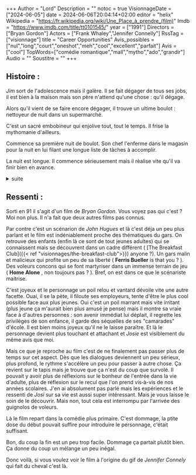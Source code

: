 +++
Author = "Lord"
Description = ""
notoc = true
VisionnageDate = ["2024-06-05"]
date = 2024-06-06T20:04:14+02:00
editor = "helix"
Wikipedia = "https://fr.wikipedia.org/wiki/Une_Place_à_prendre_(film)"
Imdb = "https://www.imdb.com/title/tt0101545/"
year = ["1991"]
Directors = ["Bryan Gordon"]
Actors = ["Frank Whaley","Jennifer Connelly"]
RssTag = ["visionnage"]
title = "Career Opportunities"
Avis_possibles = ["nul","long","court","oneshot","meh","cool","excellent","parfait"]
Avis = ["cool"] 
TopWords=["comédie romantique","mall","mytho","ado","grandir"]
Audio = ""
Soustitre = ""
+++
## Histoire : 
*Jim* sort de l'adolescence mais il galère.
Il se fait dégager de tous ses jobs, il est bien à la maison mais son père n'attend qu'une chose : qu'il dégage.

Alors qu'il vient de se faire encore dégager, il trouve un ultime boulot : nettoyeur de nuit dans un supermarché.

C'est un sacré embobineur qui enjolive tout, tout le temps.
Il frise la mythomanie d'ailleurs.

Commence sa première nuit de boulot.
Son chef l'enferme dans le magasin pour la nuit en lui filant une longue liste de tâches à accomplir.

La nuit est longue.
Il commence sérieusement mais il rèalise vite qu'il va finir bien en avance.

<details><summary>suite</summary>

Il commence donc à plus rien branler et profiter des joies d'être seul dans un supermarché.

Alors qu'il fait du roller avec un tutu, il tombe nez à nez avec son crush d'école qui l'observe médusée.
Ils discutent pour la première fois sérieusement.
Ils réalisent leurs différences et leurs similarités.
Aucun des deux n'est heureux et pourtant ils s'envient leur situation l'un l'autre.

Alors que leurs liens se renforcent, deux voleurs font irruption.
Ils sont pris en otage mais par chance, ce ne sont pas les couteaux les plus affutés du tiroir.
Ils vont tenter de se dérober à leurs oppresseurs.

Après plusieurs tentatives, c'est finalement par la méthode du charme de *Josie* que la situation va se débloquer.

Nos deux jeunes gens décident enfin de partir avec une partie du pactole de *Josie* pour aller tenter une nouvelle vie à Los Angeles.

</details>

## Ressenti :
Sorti en 91 il s'agit d'un film de *Bryan Gordon*.
Vous voyez pas qui c'est ?
Moi non plus.
Il n'a fait que deux autres films pas connus.

Par contre c'est un scénarion de *John Hugues* et là c'est déja un peu plus parlant et le film est indéniablement proche des thématiques du gars.
On retrouve des enfants (enfin là ce sont de tout jeunes adultes) qui se connaissent mais se découvrent dans un cadre différent ( [The Breakfast Club]({{< ref "visionnages/the-breakfast-club">}}) anyone ?).
Un gars malin et malicieux qui profite un peu de sa liberté ( **Ferris Bueller** is that you ? ).
Des voleurs concons qui se font martyriser dans un immense terrain de jeu ( **Home Alone** , non toujours pas ? ).
Bref, on est dans ce que le scénariste maitrise.

C'est joyeux et le personnage un poil relou et vantard dévoile vite une autre facette.
Ouai, il se la pète, il filoute ses employeurs, tente d'être le plus cool possible face aux plus jeunes.
Oui c'est un poil marrant mais vite irritant (plus jeune ça m'aurait bien plus amusé je pense) mais il montre sa vraie face à d'autres personnes : son avenir immédiat lui déplait, il regrette les privilèges de son enfance, il garde des séquelles de ses "camarades" d'école.
Il est bien moins joyeux qu'il ne le laisse paraïtre.
Et là le personnage devient plus touchant et attachant et *Josie* est visiblement du même avis que moi.

Mais ce que je reproche au film c'est de ne finalement pas passer plus de temps sur cet aspect.
Dès que les dialogues deviennent un peu sérieux, plus profond, le rythme s'accélère un peu pour passer à autre chose.
Ça revient sur le tapis mais je trouve que ça n'est du coup que survolé.
Il pouvait y avoir plus de réflexions sur le bonheur de l'entrée dans la vie d'adulte, plus de réflexion sur le recul que l'on prend vis‑à-vis de nos années scolaires.
J'en ai absolument pas parlé mais les expériences et le ressenti de *Josi* sur sa vie est aussi super intéressant.
Mais je vous laisse le soin de le découvrir.
Mais non, tout cela est interrompu par l'arrivée des guignolos de voleurs.

Là le film repart dans la comédie plus primaire.
C'est dommage, la ptite dose du début pouvait suffire pour introduire le personnage, c'était suffisant.

Bon, du coup la fin est un peu trop facile.
Dommage ça partait plutôt bien.
Ça donne du coup un mélange un peu inégal.

Donc voilà, si vous voulez voir le film à l'origine du gif de *Jennifer Connely* qui fait du cheval c'est là.

